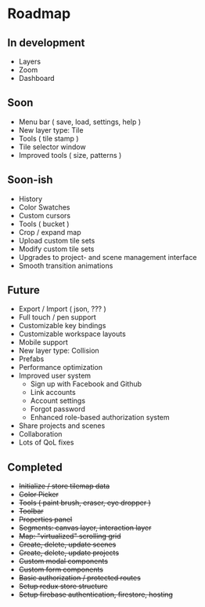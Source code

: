 # Roadmap

## In development
- Layers
- Zoom
- Dashboard

## Soon
- Menu bar ( save, load, settings, help )
- New layer type: Tile
- Tools ( tile stamp )
- Tile selector window
- Improved tools ( size, patterns )

## Soon-ish
- History
- Color Swatches
- Custom cursors
- Tools ( bucket )
- Crop / expand map
- Upload custom tile sets
- Modify custom tile sets
- Upgrades to project- and scene management interface
- Smooth transition animations

## Future
- Export / Import ( json, ??? )
- Full touch / pen support
- Customizable key bindings
- Customizable workspace layouts
- Mobile support
- New layer type: Collision
- Prefabs
- Performance optimization
- Improved user system
  - Sign up with Facebook and Github
  - Link accounts
  - Account settings
  - Forgot password
  - Enhanced role-based authorization system
- Share projects and scenes
- Collaboration
- Lots of QoL fixes


## Completed
- ~~Initialize / store tilemap data~~
- ~~Color Picker~~
- ~~Tools ( paint brush, eraser, eye dropper )~~
- ~~Toolbar~~
- ~~Properties panel~~
- ~~Segments: canvas layer, interaction layer~~
- ~~Map: "virtualized" scrolling grid~~
- ~~Create, delete, update scenes~~
- ~~Create, delete, update projects~~
- ~~Custom modal components~~
- ~~Custom form components~~
- ~~Basic authorization / protected routes~~
- ~~Setup redux store structure~~
- ~~Setup firebase authentication, firestore, hosting~~
